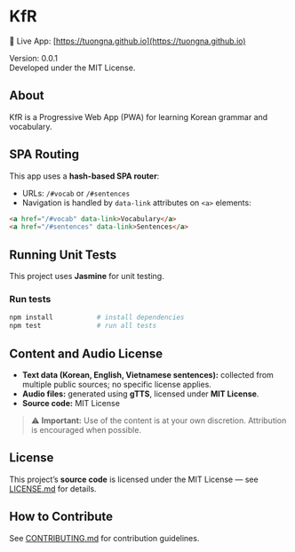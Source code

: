 # KfR

🔗 Live App: [https://tuongna.github.io](https://tuongna.github.io)

Version: 0.0.1  
Developed under the MIT License.

## About

KfR is a Progressive Web App (PWA) for learning Korean grammar and vocabulary.

## SPA Routing

This app uses a **hash-based SPA router**:

- URLs: `/#vocab` or `/#sentences`
- Navigation is handled by `data-link` attributes on `<a>` elements:

```html
<a href="/#vocab" data-link>Vocabulary</a>
<a href="/#sentences" data-link>Sentences</a>
```

## Running Unit Tests

This project uses **Jasmine** for unit testing.

### Run tests

```bash
npm install           # install dependencies
npm test              # run all tests
```

## Content and Audio License

- **Text data (Korean, English, Vietnamese sentences):** collected from multiple public sources; no specific license applies.
- **Audio files:** generated using **gTTS**, licensed under **MIT License**.
- **Source code:** MIT License

> ⚠ **Important:** Use of the content is at your own discretion. Attribution is encouraged when possible.

## License

This project’s **source code** is licensed under the MIT License — see [LICENSE.md](LICENSE.md) for details.

## How to Contribute

See [CONTRIBUTING.md](CONTRIBUTING.md) for contribution guidelines.

